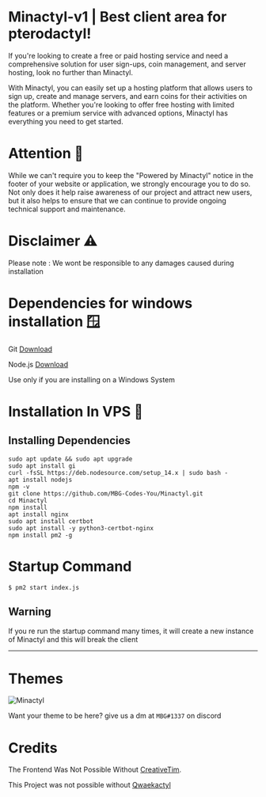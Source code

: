 # Minactyl-v1 | Best client area for pterodactyl!

If you're looking to create a free or paid hosting service and need a comprehensive solution for user sign-ups, coin management, and server hosting, look no further than Minactyl.

With Minactyl, you can easily set up a hosting platform that allows users to sign up, create and manage servers, and earn coins for their activities on the platform. Whether you're looking to offer free hosting with limited features or a premium service with advanced options, Minactyl has everything you need to get started.

# Attention 🔴
While we can't require you to keep the "Powered by Minactyl" notice in the footer of your website or application, we strongly encourage you to do so. Not only does it help raise awareness of our project and attract new users, but it also helps to ensure that we can continue to provide ongoing technical support and maintenance.

# Disclaimer ⚠️

Please note : We wont be responsible to any damages caused during installation

# Dependencies for windows installation 🪟

Git [Download](https://git-scm.com/downloads)

Node.js [Download](https://nodejs.org/en/download/)

Use only if you are installing on a Windows System

# Installation In VPS 💾

<h2>Installing Dependencies</h2>

```sudo apt update && sudo apt upgrade```<br>
```sudo apt install gi```<br>
```curl -fsSL https://deb.nodesource.com/setup_14.x | sudo bash -```<br>
```apt install nodejs```<br>
```npm -v```<br>
```git clone https://github.com/MBG-Codes-You/Minactyl.git```<br>
```cd Minactyl```<br>
```npm install```<br>
```apt install nginx```<br>
```sudo apt install certbot```<br>
```sudo apt install -y python3-certbot-nginx```<br>
```npm install pm2 -g```

# Startup Command

```$ pm2 start index.js``` <h2>Warning</h2> If you re run the startup command many times, it will create a new instance of Minactyl and this will break the client
<hr>

# Themes

![Minactyl](https://media.discordapp.net/attachments/1080937562144772116/1083340773656895519/image.png?width=1342&height=671)

Want your theme to be here? give us a dm at `MBG#1337` on discord



# Credits
The Frontend Was Not Possible Without [CreativeTim](https://github.com/creativetimofficial).

This Project was not possible without [Qwaekactyl](https://github.com/Qwaekactyl/Qwaekactyl)
